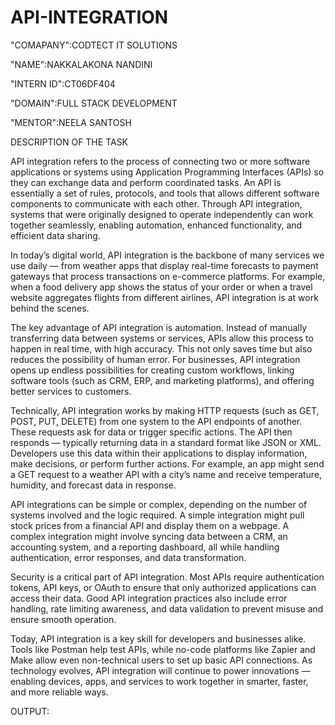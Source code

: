 # API-INTEGRATION
"COMAPANY":CODTECT IT SOLUTIONS

"NAME":NAKKALAKONA NANDINI

"INTERN ID":CT06DF404

"DOMAIN":FULL STACK DEVELOPMENT

"MENTOR":NEELA SANTOSH

DESCRIPTION OF THE TASK

API integration refers to the process of connecting two or more software applications or systems using Application Programming Interfaces (APIs) so they can exchange data and perform coordinated tasks. An API is essentially a set of rules, protocols, and tools that allows different software components to communicate with each other. Through API integration, systems that were originally designed to operate independently can work together seamlessly, enabling automation, enhanced functionality, and efficient data sharing.

In today’s digital world, API integration is the backbone of many services we use daily — from weather apps that display real-time forecasts to payment gateways that process transactions on e-commerce platforms. For example, when a food delivery app shows the status of your order or when a travel website aggregates flights from different airlines, API integration is at work behind the scenes.

The key advantage of API integration is automation. Instead of manually transferring data between systems or services, APIs allow this process to happen in real time, with high accuracy. This not only saves time but also reduces the possibility of human error. For businesses, API integration opens up endless possibilities for creating custom workflows, linking software tools (such as CRM, ERP, and marketing platforms), and offering better services to customers.

Technically, API integration works by making HTTP requests (such as GET, POST, PUT, DELETE) from one system to the API endpoints of another. These requests ask for data or trigger specific actions. The API then responds — typically returning data in a standard format like JSON or XML. Developers use this data within their applications to display information, make decisions, or perform further actions. For example, an app might send a GET request to a weather API with a city’s name and receive temperature, humidity, and forecast data in response.

API integrations can be simple or complex, depending on the number of systems involved and the logic required. A simple integration might pull stock prices from a financial API and display them on a webpage. A complex integration might involve syncing data between a CRM, an accounting system, and a reporting dashboard, all while handling authentication, error responses, and data transformation.

Security is a critical part of API integration. Most APIs require authentication tokens, API keys, or OAuth to ensure that only authorized applications can access their data. Good API integration practices also include error handling, rate limiting awareness, and data validation to prevent misuse and ensure smooth operation.

Today, API integration is a key skill for developers and businesses alike. Tools like Postman help test APIs, while no-code platforms like Zapier and Make allow even non-technical users to set up basic API connections. As technology evolves, API integration will continue to power innovations — enabling devices, apps, and services to work together in smarter, faster, and more reliable ways.

OUTPUT:

